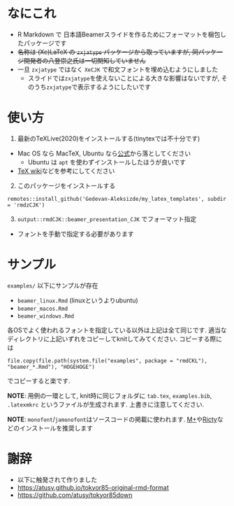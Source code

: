 # なにこれ

* R Markdown で 日本語Beamerスライドを作るためにフォーマットを梱包したパッケージです
* ~~名称は (Xe)LaTeX の `zxjatype` パッケージから取っていますが, 同パッケージ開発者の八登崇之氏は一切関知していません~~
* 一旦 `zxjatype` ではなく `XeCJK` で和文フォントを埋め込むようにしました
  + スライドでは`zxjatype`を使えないことによる大きな影響はないですが, そのうち`zxjatype`で表示するようにしたいです

# 使い方

1. 最新のTeXLive(2020)をインストールする(tinytexでは不十分です)
  + Mac OS なら MacTeX, Ubuntu なら[公式](https://www.tug.org/texlive/acquire-netinstall.html)から落としてください
    - Ubuntu は `apt` を使わずインストールしたほうが良いです
  + [TeX wiki](https://texwiki.texjp.org/?TeX%20Live)などを参考にしてください
2. このパッケージをインストールする

```
remotes::install_github('Gedevan-Aleksizde/my_latex_templates', subdir = 'rmdzCJK')
```

3. `output::rmdCJK::beamer_presentation_CJK` でフォーマット指定
  + フォントを手動で指定する必要があります


# サンプル
`examples/` 以下にサンプルが存在


* `beamer_linux.Rmd` (linuxというよりubuntu)
* `beamer_macos.Rmd`
* `beamer_windows.Rmd`

各OSでよく使われるフォントを指定している以外は上記は全て同じです. 適当なディレクトリに上記いずれをコピーしてknitしてみてください.
コピーする際には

```
file.copy(file.path(system.file("examples", package = "rmdCKL"), "beamer_*.Rmd"), "HOGEHOGE")
```

でコピーすると楽です.

**NOTE**: 用例の一環として, knit時に同じフォルダに `tab.tex`, `examples.bib`, `.latexmkrc` というファイルが生成されます. 上書きに注意してください.

**NOTE**: `monofont`/`jamonofont`はソースコードの掲載に使われます. [M+](http://mix-mplus-ipa.osdn.jp/)や[Ricty](https://rictyfonts.github.io/)などのインストールを推奨します

# 謝辞

* 以下に触発されて作りました
* https://atusy.github.io/tokyor85-original-rmd-format
* https://github.com/atusy/tokyor85down

